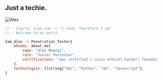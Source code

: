 ## Just a techie.
<p align="left"> <img src="https://komarev.com/ghpvc/?username=iamalexmwagi&label=Profile%20views&color=ED8B00&style=flat" alt="Alex" /> </p>

```javascript
// - Cogito, ergo sum -> "I code, therefore I am".
// - Welcome to my world

Iam_Alex -> Penetration_Tester{
    whoami: about_me{
        name: "Alex Mwangi",
        role: "Junior Pentester",
        certifications: "aws certified | cisco ethical hacker| foundational c# with microsof",
    },
    technologies: []string{"SQL", "Python", "GO", "Javascript"},
}
```
